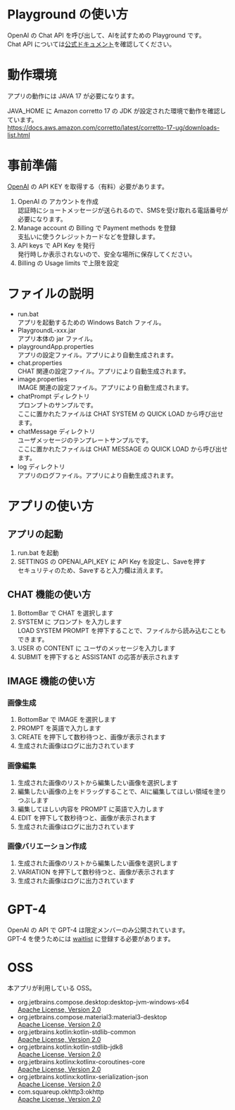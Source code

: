 Playground の使い方
===
OpenAI の Chat API を呼び出して、AIを試すための Playground です。  
Chat API については[公式ドキュメント](https://platform.openai.com/docs/guides/chat)を確認してください。  

# 動作環境
アプリの動作には JAVA 17 が必要になります。  

JAVA_HOME に Amazon corretto 17 の JDK が設定された環境で動作を確認しています。  
https://docs.aws.amazon.com/corretto/latest/corretto-17-ug/downloads-list.html  

# 事前準備
[OpenAI](https://openai.com/) の API KEY を取得する（有料）必要があります。  
1. OpenAI の アカウントを作成    
   認証時にショートメッセージが送られるので、SMSを受け取れる電話番号が必要になります。
2. Manage account の Billing で Payment methods を登録  
   支払いに使うクレジットカードなどを登録します。
3. API keys で API Key を発行  
   発行時しか表示されないので、安全な場所に保存してください。
4. Billing の Usage limits で上限を設定

# ファイルの説明
- run.bat  
  アプリを起動するための Windows Batch ファイル。  
- PlaygroundL-xxx.jar  
  アプリ本体の jar ファイル。  
- playgroundApp.properties  
  アプリの設定ファイル。アプリにより自動生成されます。  
- chat.properties  
  CHAT 関連の設定ファイル。アプリにより自動生成されます。
- image.properties  
  IMAGE 関連の設定ファイル。アプリにより自動生成されます。
- chatPrompt ディレクトリ  
  プロンプトのサンプルです。  
  ここに置かれたファイルは CHAT SYSTEM の QUICK LOAD から呼び出せます。  
- chatMessage ディレクトリ  
  ユーザメッセージのテンプレートサンプルです。  
  ここに置かれたファイルは CHAT MESSAGE の QUICK LOAD から呼び出せます。
- log ディレクトリ  
  アプリのログファイル。アプリにより自動生成されます。   

# アプリの使い方

## アプリの起動
1. run.bat を起動  
2. SETTINGS の OPENAI_API_KEY に API Key を設定し、Saveを押す  
   セキュリティのため、Saveすると入力欄は消えます。  

## CHAT 機能の使い方
1. BottomBar で CHAT を選択します  
2. SYSTEM に プロンプト を入力します  
   LOAD SYSTEM PROMPT を押下することで、ファイルから読み込むこともできます。  
3. USER の CONTENT に ユーザのメッセージを入力します  
4. SUBMIT を押下すると ASSISTANT の応答が表示されます  

## IMAGE 機能の使い方

### 画像生成
1. BottomBar で IMAGE を選択します  
2. PROMPT を英語で入力します  
3. CREATE を押下して数秒待つと、画像が表示されます  
4. 生成された画像はログに出力されています  

### 画像編集
1. 生成された画像のリストから編集したい画像を選択します
2. 編集したい画像の上をドラッグすることで、AIに編集してほしい領域を塗りつぶします
3. 編集してほしい内容を PROMPT に英語で入力します
4. EDIT を押下して数秒待つと、画像が表示されます
5. 生成された画像はログに出力されています

### 画像バリエーション作成
1. 生成された画像のリストから編集したい画像を選択します
2. VARIATION を押下して数秒待つと、画像が表示されます
3. 生成された画像はログに出力されています

# GPT-4
OpenAI の API で GPT-4 は限定メンバーのみ公開されています。  
GPT-4 を使うためには [waitlist](https://openai.com/waitlist/gpt-4-api) に登録する必要があります。  

# OSS
本アプリが利用している OSS。  

- org.jetbrains.compose.desktop:desktop-jvm-windows-x64  
  [Apache License, Version 2.0](http://www.apache.org/licenses/LICENSE-2.0.txt)  
- org.jetbrains.compose.material3:material3-desktop  
  [Apache License, Version 2.0](http://www.apache.org/licenses/LICENSE-2.0.txt)
- org.jetbrains.kotlin:kotlin-stdlib-common  
  [Apache License, Version 2.0](http://www.apache.org/licenses/LICENSE-2.0.txt)
- org.jetbrains.kotlin:kotlin-stdlib-jdk8  
  [Apache License, Version 2.0](http://www.apache.org/licenses/LICENSE-2.0.txt)
- org.jetbrains.kotlinx:kotlinx-coroutines-core  
  [Apache License, Version 2.0](http://www.apache.org/licenses/LICENSE-2.0.txt)
- org.jetbrains.kotlinx:kotlinx-serialization-json  
  [Apache License, Version 2.0](http://www.apache.org/licenses/LICENSE-2.0.txt)
- com.squareup.okhttp3:okhttp  
  [Apache License, Version 2.0](http://www.apache.org/licenses/LICENSE-2.0.txt)  
